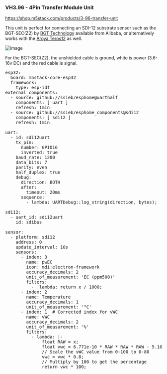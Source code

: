 ### VH3.96 - 4Pin Transfer Module Unit

https://shop.m5stack.com/products/3-96-transfer-unit

This unit is perfect for connecting an SDI-12 substrate sensor such as the BGT-SEC(Z2) by [BGT Technology](https://www.alibaba.com/product-detail/China-low-price-CE-IP68-SID12_1600643601689.html) available from Alibaba, or alternatively works with the [Aroya Teros12](https://metergroup.com/products/teros-12/) as well.

![image](https://github.com/user-attachments/assets/969091b2-eace-43b3-a0e3-930949916697)

For the BGT-SEC(Z2), the unshielded cable is ground, white is power (3.6-16v DC) and the red cable is signal.

<pre>
esp32:
  board: m5stack-core-esp32
  framework:
    type: esp-idf
external_components:
  - source: github://ssieb/esphome@uarthalf
    components: [ uart ]
    refresh: 1min
  - source: github://ssieb/esphome_components@sdi12
    components: [ sdi12 ]
    refresh: 1min

uart:
  - id: sdi12uart
    tx_pin:
      number: GPIO16
      inverted: true
    baud_rate: 1200
    data_bits: 7
    parity: even
    half_duplex: true
    debug:
      direction: BOTH
      after:
        timeout: 20ms
      sequence:
        - lambda: UARTDebug::log_string(direction, bytes);

sdi12:
  - uart_id: sdi12uart
    id: sdibus

sensor:
  - platform: sdi12
    address: 0
    update_interval: 10s
    sensors:
      - index: 3
        name: pwEC
        icon: mdi:electron-framework
        accuracy_decimals: 2
        unit_of_measurement: 'EC (ppm500)'
        filters:
          -  lambda: return x / 1000;
      - index: 2
        name: Temperature
        accuracy_decimals: 1
        unit_of_measurement: '°C'
      - index: 1  # Corrected index for vWC
        name: vWC
        accuracy_decimals: 2
        unit_of_measurement: '%'
        filters:
          - lambda: |-
              float RAW = x;
              float vwc = 6.771e-10 * RAW * RAW * RAW - 5.105e-6 * RAW * RAW + 1.302e-2 * RAW - 10.848;
              // Scale the vWC value from 0-100 to 0-80
              vwc = vwc * 0.8;
              // Multiply by 100 to get the percentage
              return vwc * 100;
</pre>
